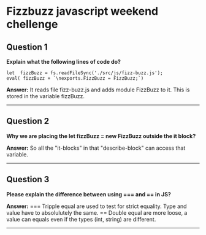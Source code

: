 # Fizzbuzz javascript weekend chellenge




## Question 1
**Explain what the following lines of code do?**

```
let  fizzBuzz = fs.readFileSync('./src/js/fizz-buzz.js');
eval( fizzBuzz + `\nexports.FizzBuzz = FizzBuzz;`)
```

**Answer:** It reads file fizz-buzz.js and adds module FizzBuzz to it. This is stored in the variable fizzBuzz.


---


## Question 2

**Why we are placing the let fizzBuzz = new FizzBuzz outside the it block?**

 **Answer:** So all the "it-blocks" in that "describe-block" can access that variable.



---


## Question 3

**Please explain the difference between using === and == in JS?**

 **Answer:** === Tripple equal are used to test for strict equality. Type and value have to absolulutely the same. == Double equal are more loose, a value can equals even if the types (int, string) are different.



---

